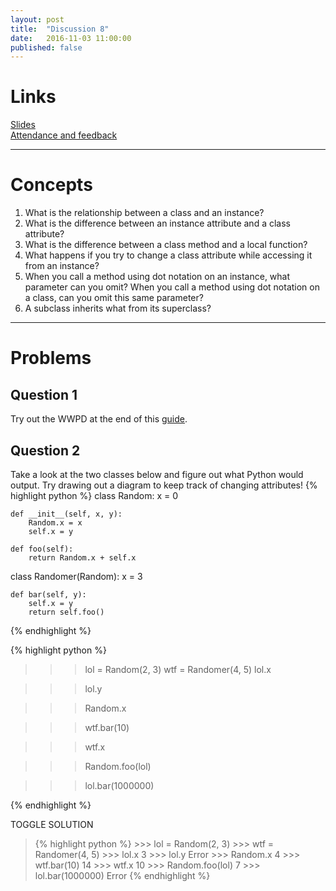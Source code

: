 ```yaml
---
layout: post
title:  "Discussion 8"
date:   2016-11-03 11:00:00
published: false
---
```


# Links

[Slides](https://docs.google.com/presentation/d/1qBEh2tABg6raGjb1ScWw3BMdaG6J7SsIXMHPHv5CIpA/edit?usp=sharing)  
[Attendance and feedback](https://docs.google.com/forms/d/e/1FAIpQLSceJGA5gcgaUSMQAUpYukLjnFZWM9zvONRBG8h08sJfdq-pwA/viewform)  

---

# Concepts  
1. What is the relationship between a class and an instance?
2. What is the difference between an instance attribute and a class attribute?
3. What is the difference between a class method and a local function?
4. What happens if you try to change a class attribute while accessing it from an instance?
5. When you call a method using dot notation on an instance, what parameter can you omit? When you call a method using dot notation on a class, can you omit this same parameter?
6. A subclass inherits what from its superclass?

---

# Problems  

## Question 1

Try out the WWPD at the end of this [guide](/cs61a-resources/guides/oop.html).

## Question 2  

Take a look at the two classes below and figure out what Python would output. Try drawing out a diagram to keep track of changing attributes!
{% highlight python %}
class Random:
    x = 0

    def __init__(self, x, y):
        Random.x = x
        self.x = y

    def foo(self):
        return Random.x + self.x

class Randomer(Random):
    x = 3

    def bar(self, y):
        self.x = y
        return self.foo()
{% endhighlight %}

{% highlight python %}
>>> lol = Random(2, 3)
>>> wtf = Randomer(4, 5)
>>> lol.x

>>> lol.y

>>> Random.x

>>> wtf.bar(10)

>>> wtf.x

>>> Random.foo(lol)

>>> lol.bar(1000000)

{% endhighlight %}

<a class="btn btn-default solution-toggle-2">TOGGLE SOLUTION</a>

<blockquote class="solution-2">{% highlight python %}
>>> lol = Random(2, 3)
>>> wtf = Randomer(4, 5)
>>> lol.x
3
>>> lol.y
Error
>>> Random.x
4
>>> wtf.bar(10)
14
>>> wtf.x
10
>>> Random.foo(lol)
7
>>> lol.bar(1000000)
Error
{% endhighlight %}
</blockquote>
